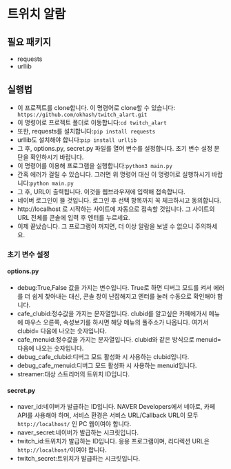 # 트위치 알람
## 필요 패키지
- requests
- urllib
## 실행법
- 이 프로젝트를 clone합니다. 이 명령어로 clone할 수 있습니다: ``` https://github.com/okhash/twitch_alart.git```
- 이 명령어로 프로젝트 폴더로 이동합니다:```cd twitch_alart```
- 또한, requests를 설치합니다:```pip install requests```
- urllib도 설치해야 합니다:```pip install urllib```
- 그 후, options.py, secret.py 파일를 열어 변수를 설정합니다. 초기 변수 설정 문단을 확인하시기 바랍니다.
- 이 명령어를 이용해 프로그램을 실행합니다:```python3 main.py```
- 간혹 에러가 걸릴 수 있습니다. 그러면 위 명령어 대신 이 명령어로 실행하시기 바랍니다:```python main.py```
- 그 후, URL이 출력됩니다. 이것을 웹브라우저에 입력해 접속합니다.
- 네이버 로그인이 뜰 것입니다. 로그인 후 선택 항목까지 꼭 체크하시고 동의합니다.
- http://localhost 로 시작하는 사이트에 자동으로 접속할 것입니다. 그 사이트의 URL 전체를 콘솔에 입력 후 엔터를 누르세요.
- 이제 끝났습니다. 그 프로그램이 꺼지면, 더 이상 알람을 보낼 수 없으니 주의하세요.
### 초기 변수 설정
#### options.py
- debug:True,False 값을 가지는 변수입니다. True로 하면 디버그 모드를 켜서 에러를 더 쉽게 찾아내는 대신, 콘솔 창이 난잡해지고 엔터를 눌러 수동으로 확인해야 합니다.
- cafe_clubid:정수값을 가지는 문자열입니다. clubid를 알고싶은 카페에가서 메뉴에 마우스 오른쪽, 속성보기를 하시면 해당 메뉴의 풀주소가 나옵니다. 여기서 clubid= 다음에 나오는 숫자입니다.
- cafe_menuid:정수값을 가지는 문자열입니다. clubid와 같은 방식으로 menuid= 다음에 나오는 숫자입니다.
- debug_cafe_clubid:디버그 모드 활성화 시 사용하는 clubid입니다.
- debug_cafe_menuid:디버그 모드 활성화 시 사용하는 menuid입니다.
- streamer:대상 스트리머의 트위치 ID입니다.
#### secret.py
- naver_id:네이버가 발급하는 ID입니다. NAVER Developers에서 네아로, 카페 API를 사용해야 하며, 서비스 환경은 서비스 URL/Callback URL이 모두 ```http://localhost/``` 인 PC 웹이여야 합니다.
- naver_secret:네이버가 발급하는 시크릿입니다.
- twitch_id:트위치가 발급하는 ID입니다. 응용 프로그램이며, 리디렉션 URL은 ```http://localhost/```이여야 합니다.
- twitch_secret:트위치가 발급하는 시크릿입니다.
